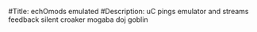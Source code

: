 #Title: echOmods emulated
#Description: uC pings emulator and streams feedback
silent
croaker
mogaba
doj
goblin

